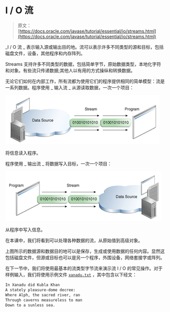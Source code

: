 # I / O 流

> 原文： [https://docs.oracle.com/javase/tutorial/essential/io/streams.html](https://docs.oracle.com/javase/tutorial/essential/io/streams.html)

_I / O 流 _ 表示输入源或输出目的地。流可以表示许多不同类型的源和目标，包括磁盘文件，设备，其他程序和内存阵列。

Streams 支持许多不同类型的数据，包括简单字节，原始数据类型，本地化字符和对象。有些流只传递数据;其他人以有用的方式操纵和转换数据。

无论它们如何在内部工作，所有流都为使用它们的程序提供相同的简单模型：流是一系列数据。程序使用 _ 输入流 _ 从源读取数据，一次一个项目：

![Reading information into a program.](img/8be93be95ea565ddec4a549d20ec976c.jpg)

将信息读入程序。



程序使用 _ 输出流 _ 将数据写入目标，一次一个项目：

![Writing information from a program.](img/f76b8c03f1edd2f06496f57fa7bbb906.jpg)

从程序中写入信息。



在本课中，我们将看到可以处理各种数据的流，从原始值到高级对象。

上图所示的数据源和数据目的地可以是保存，生成或使用数据的任何内容。显然这包括磁盘文件，但源或目标也可以是另一个程序，外围设备，网络套接字或阵列。

在下一节中，我们将使用最基本的流类型字节流来演示流 I / O 的常见操作。对于样例输入，我们将使用示例文件 [`xanadu.txt`](examples/xanadu.txt) ，其中包含以下经文：

```
In Xanadu did Kubla Khan
A stately pleasure-dome decree:
Where Alph, the sacred river, ran
Through caverns measureless to man
Down to a sunless sea.

```